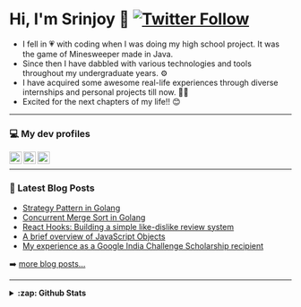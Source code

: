 

 # Hi, I'm Srinjoy 👋 [![Twitter Follow](https://img.shields.io/twitter/follow/s_srinjoy?label=Follow&style=social)](https://twitter.com/s_srinjoy)
 - I fell in 💗 with coding when I was doing my high school project. It was the game of Minesweeper made in Java.
 -  Since then I have dabbled with various technologies and tools throughout my undergraduate years. ⚙️
 -  I have acquired some awesome real-life experiences through diverse internships and personal projects till now. 👨‍💻
 -  Excited for the next chapters of my life!! 😊

---

### 💻 My dev profiles
[<img align="left" alt="Srinjoy | Stack Overflow" width="22px" src="https://cdn.jsdelivr.net/npm/simple-icons@v3/icons/stackoverflow.svg" />][stackoverflow]
[<img align="left" alt="Srinjoy | Hackerrank" width="22px" src="https://cdn.jsdelivr.net/npm/simple-icons@v3/icons/hackerrank.svg" />][hackerrank]
[<img align="left" alt="Srinjoy | LeetCode" width="22px" src="https://cdn.jsdelivr.net/npm/simple-icons@v3/icons/leetcode.svg" />][leetcode]

<br/>

---
### 📕 Latest Blog Posts

<!-- BLOG-POST-LIST:START -->
- [Strategy Pattern in Golang](https://medium.com/@srinjoysantra/strategy-pattern-in-golang-5d6f9cab475a?source=rss-6192d85e137e------2)
- [Concurrent Merge Sort in Golang](https://medium.com/@srinjoysantra/concurrent-merge-sort-in-golang-f09ffbfb9fae?source=rss-6192d85e137e------2)
- [React Hooks: Building a simple like-dislike review system](https://medium.com/@srinjoysantra/react-hooks-building-a-simple-like-dislike-review-system-230b98fe0548?source=rss-6192d85e137e------2)
- [A brief overview of JavaScript Objects](https://medium.com/@srinjoysantra/a-brief-overview-of-javascript-objects-cdae660b561f?source=rss-6192d85e137e------2)
- [My experience as a Google India Challenge Scholarship recipient](https://medium.com/@srinjoysantra/my-experience-as-a-google-india-challenge-scholarship-recipient-58ebddcbd4d1?source=rss-6192d85e137e------2)
<!-- BLOG-POST-LIST:END -->

➡️ [more blog posts...](https://medium.com/@srinjoysantra)

---

<details>
  <summary><strong>:zap: Github Stats</strong></summary>

  <img align="left" alt="Srinjoy's Github Stats" src="https://github-readme-stats.vercel.app/api?username=Srinjoy-Santra&show_icons=true&hide_border=true&count_private=true" />

  <img align="left" alt="Languages used by Srinjoy" src="https://github-readme-stats.vercel.app/api/top-langs/?username=Srinjoy-Santra" />
</details>


[stackoverflow]: https://stackoverflow.com/users/7551079/srinjoy-santra
[hackerrank]: https://www.hackerrank.com/srinjoysantra
[leetcode]: https://leetcode.com/srinjoy_santra/
[medium]: https://medium.com/@srinjoysantra
